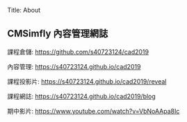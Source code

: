 Title: About

## CMSimfly 內容管理網誌

課程倉儲: <a href="https://github.com/s40723124/cad2019">https://github.com/s40723124/cad2019</a>

內容管理: <a href="https://s40723124.github.io/cad2019">https://s40723124.github.io/cad2019</a>

課程投影片: <a href="https://s40723124.github.io/cad2019/reveal">https://s40723124.github.io/cad2019/reveal</a>

課程網誌: <a href="https://s40723124.github.io/cad2019/blog">https://s40723124.github.io/cad2019/blog</a>

期中影片: <a href ="https://www.youtube.com/watch?v=VbNoAApa8Ic">https://www.youtube.com/watch?v=VbNoAApa8Ic</a>







